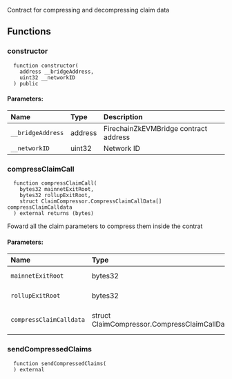 Contract for compressing and decompressing claim data


## Functions
### constructor
```solidity
  function constructor(
    address __bridgeAddress,
    uint32 __networkID
  ) public
```


#### Parameters:
| Name | Type | Description                                                          |
| :--- | :--- | :------------------------------------------------------------------- |
|`__bridgeAddress` | address | FirechainZkEVMBridge contract address
|`__networkID` | uint32 | Network ID

### compressClaimCall
```solidity
  function compressClaimCall(
    bytes32 mainnetExitRoot,
    bytes32 rollupExitRoot,
    struct ClaimCompressor.CompressClaimCallData[] compressClaimCalldata
  ) external returns (bytes)
```
Foward all the claim parameters to compress them inside the contrat


#### Parameters:
| Name | Type | Description                                                          |
| :--- | :--- | :------------------------------------------------------------------- |
|`mainnetExitRoot` | bytes32 | Mainnet exit root
|`rollupExitRoot` | bytes32 | Rollup exit root
|`compressClaimCalldata` | struct ClaimCompressor.CompressClaimCallData[] | compress claim calldata


### sendCompressedClaims
```solidity
  function sendCompressedClaims(
  ) external
```




